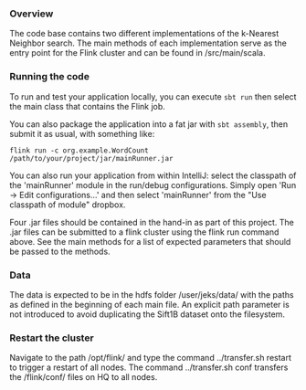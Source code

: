 ### Overview

The code base contains two different implementations of the k-Nearest Neighbor search. The main methods of each implementation serve as the entry point for the Flink cluster and can be found in /src/main/scala.

### Running the code

To run and test your application locally, you can execute `sbt run` then select the main class that contains the Flink job. 

You can also package the application into a fat jar with `sbt assembly`, then submit it as usual, with something like: 

```
flink run -c org.example.WordCount /path/to/your/project/jar/mainRunner.jar
```

You can also run your application from within IntelliJ:  select the classpath of the 'mainRunner' module in the run/debug configurations.
Simply open 'Run -> Edit configurations...' and then select 'mainRunner' from the "Use classpath of module" dropbox. 

Four .jar files should be contained in the hand-in as part of this project. The .jar files can be submitted to a flink cluster using the flink run command above. See the main methods for a list of expected parameters that should be passed to the methods.


### Data

The data is expected to be in the hdfs folder /user/jeks/data/ with the paths as defined in the beginning of each main file. An explicit path parameter is not introduced to avoid duplicating the Sift1B dataset onto the filesystem.


### Restart the cluster

Navigate to the path /opt/flink/ and type the command ../transfer.sh restart to trigger a restart of all nodes. The command ../transfer.sh conf transfers the /flink/conf/ files on HQ to all nodes.
